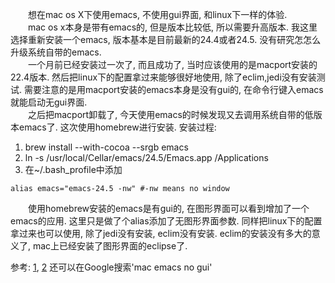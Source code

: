 　　想在mac os X下使用emacs, 不使用gui界面, 和linux下一样的体验.  
　　mac os x本身是带有emacs的, 但是版本比较低, 所以需要升高版本. 我这里选择重新安装一个emacs, 版本基本是目前最新的24.4或者24.5. 没有研究怎怎么升级系统自带的emacs.  
　　一个月前已经安装过一次了, 而且成功了, 当时应该使用的是macport安装的22.4版本. 然后把linux下的配置拿过来能够很好地使用, 除了eclim,jedi没有安装测试. 需要注意的是用macport安装的emacs本身是没有gui的, 在命令行键入emacs就能启动无gui界面.  
　　之后把macport卸载了, 今天使用emacs的时候发现又去调用系统自带的低版本emacs了. 这次使用homebrew进行安装. 安装过程:  
1. brew install --with-cocoa --srgb emacs
2. ln -s /usr/local/Cellar/emacs/24.5/Emacs.app /Applications
3. 在~/.bash_profile中添加  
```shell
alias emacs="emacs-24.5 -nw" #-nw means no window
```

　　使用homebrew安装的emacs是有gui的, 在图形界面可以看到增加了一个emacs的应用. 这里只是做了个alias添加了无图形界面参数. 同样把linux下的配置拿过来也可以使用, 除了jedi没有安装, eclim没有安装. eclim的安装没有多大的意义了, mac上已经安装了图形界面的eclipse了.

参考: [1](http://www.emacswiki.org/emacs/EmacsForMacOS), [2](http://stackoverflow.com/questions/5414015/how-to-install-emacs23-on-mac-osx-without-gui) 还可以在Google搜索'mac emacs no gui'
